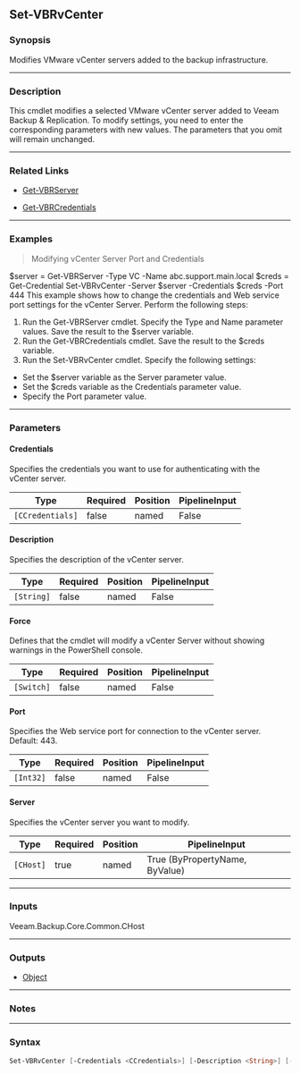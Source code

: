 Set-VBRvCenter
--------------

### Synopsis
Modifies VMware vCenter servers added to the backup infrastructure.

---

### Description

This cmdlet modifies a selected VMware vCenter server added to Veeam Backup & Replication. To modify settings, you need to enter the corresponding parameters with new values. The parameters that you omit will remain unchanged.

---

### Related Links
* [Get-VBRServer](Get-VBRServer)

* [Get-VBRCredentials](Get-VBRCredentials)

---

### Examples
> Modifying vCenter Server Port and Credentials

$server = Get-VBRServer -Type VC -Name abc.support.main.local
$creds = Get-Credential
Set-VBRvCenter -Server $server -Credentials $creds -Port 444
This example shows how to change the credentials and Web service port settings for the vCenter Server.
Perform the following steps:
1. Run the Get-VBRServer cmdlet. Specify the Type and Name parameter values. Save the result to the $server variable.
2. Run the Get-VBRCredentials cmdlet. Save the result to the $creds variable.
3. Run the Set-VBRvCenter cmdlet. Specify the following settings:
- Set the $server variable as the Server parameter value.
- Set the $creds variable as the Credentials parameter value.
- Specify the Port parameter value.

---

### Parameters
#### **Credentials**
Specifies the credentials you want to use for authenticating with the vCenter server.

|Type            |Required|Position|PipelineInput|
|----------------|--------|--------|-------------|
|`[CCredentials]`|false   |named   |False        |

#### **Description**
Specifies the description of the vCenter server.

|Type      |Required|Position|PipelineInput|
|----------|--------|--------|-------------|
|`[String]`|false   |named   |False        |

#### **Force**
Defines that the cmdlet will modify a vCenter Server without showing warnings in the PowerShell console.

|Type      |Required|Position|PipelineInput|
|----------|--------|--------|-------------|
|`[Switch]`|false   |named   |False        |

#### **Port**
Specifies the Web service port for connection to the vCenter server.
Default: 443.

|Type     |Required|Position|PipelineInput|
|---------|--------|--------|-------------|
|`[Int32]`|false   |named   |False        |

#### **Server**
Specifies the vCenter server you want to modify.

|Type     |Required|Position|PipelineInput                 |
|---------|--------|--------|------------------------------|
|`[CHost]`|true    |named   |True (ByPropertyName, ByValue)|

---

### Inputs
Veeam.Backup.Core.Common.CHost

---

### Outputs
* [Object](https://learn.microsoft.com/en-us/dotnet/api/System.Object)

---

### Notes

---

### Syntax
```PowerShell
Set-VBRvCenter [-Credentials <CCredentials>] [-Description <String>] [-Force] [-Port <Int32>] -Server <CHost> [<CommonParameters>]
```
